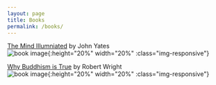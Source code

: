 ```yaml
---
layout: page
title: Books
permalink: /books/
---
```


[The Mind Illumniated](https://www.amazon.com/Mind-Illuminated-Meditation-Integrating-Mindfulness-ebook/dp/B01INMZKAQ/)
by John Yates <br>
![book image](https://images-na.ssl-images-amazon.com/images/I/51NsMhkRTCL.jpg){:height="20%" width="20%" :class="img-responsive"}

[Why Buddhism is True](https://www.amazon.com/Why-Buddhism-True-Philosophy-Enlightenment-ebook/dp/B01MPZNG63)
by Robert Wright <br>
![book image](https://images-na.ssl-images-amazon.com/images/I/41DKOLz-5qL.jpg){:height="20%" width="20%" :class="img-responsive"}

